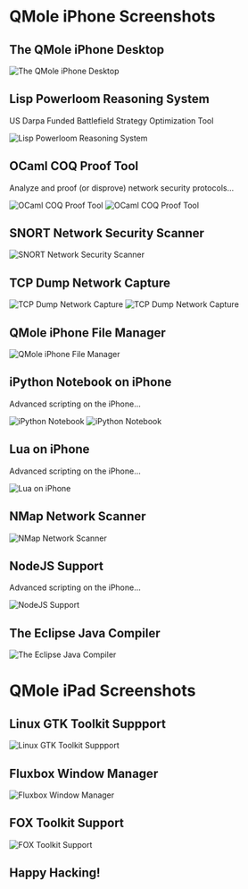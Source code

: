 # QMole iPhone Screenshots

## The QMole iPhone Desktop
![The QMole iPhone Desktop](screenshots/QMole-IPhone-Desktop.png)


## Lisp Powerloom Reasoning System

US Darpa Funded Battlefield Strategy Optimization Tool

![Lisp Powerloom Reasoning System](screenshots/Powerloom-Reasoning-System.png)

## OCaml COQ Proof Tool

Analyze and proof (or disprove) network security protocols...

![OCaml COQ Proof Tool](screenshots/OCaml-Coq-IDE.png)
![OCaml COQ Proof Tool](screenshots/OCaml-Coq-Proof-Tool.png)


## SNORT Network Security Scanner
![SNORT Network Security Scanner](screenshots/SNORT-Network-Security-Scanner-Audit-Your-Wifi-Hotspot.png)

## TCP Dump Network Capture
![TCP Dump Network Capture](screenshots/TCPDump-Hotspot-Network-Capture1.png)
![TCP Dump Network Capture](screenshots/TCPDump-Hotspot-Network-Capture2.png)

## QMole iPhone File Manager
![QMole iPhone File Manager](screenshots/QMole-iphone-File-Manager.png)

## iPython Notebook on iPhone

Advanced scripting on the iPhone...

![iPython Notebook](screenshots/ipython-notebook-on-iphone.png)
![iPython Notebook](screenshots/ipython-notebook-on-iphone2.png)

## Lua on iPhone

Advanced scripting on the iPhone...

![Lua on iPhone](screenshots/Lua-on-iPhone.png)

## NMap Network Scanner
![NMap Network Scanner](screenshots/NMAP-Network-Discovery-Tool.png)

## NodeJS Support

Advanced scripting on the iPhone...

![NodeJS Support](screenshots/NODEJS-Support.jpg)

## The Eclipse Java Compiler
![The Eclipse Java Compiler](screenshots/Eclipse-Java-Compiler-on-iPhone.png)

# QMole iPad Screenshots

## Linux GTK Toolkit Suppport
![Linux GTK Toolkit Suppport](screenshots/GTK-Support.png)

## Fluxbox Window Manager
![Fluxbox Window Manager](screenshots/Fluxbox-Window-Manager-on-iPad.png)

## FOX Toolkit Support
![FOX Toolkit Support](screenshots/FOX-Desktop.png)

## Happy Hacking!


                        
                                           
                         
                                           
                                          
                           
                                         
                                  











